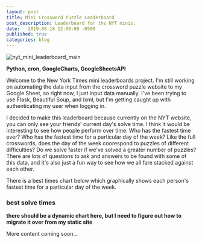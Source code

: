 ```yaml
---
layout: post
title: Mini Crossword Puzzle Leaderboard
post_description: Leaderboard for the NYT minis.
date:   2019-08-18 12:00:00 -0500
published: true
categories: blog
---
```

<img class="img-wide" src="https://i.imgur.com/nUY7X8b.png" alt="nyt_mini_leaderboard_main">

**Python, cron, GoogleCharts, GoogleSheetsAPI**

Welcome to the New York Times mini leaderboards project. I'm still working on automating the data input from the crossword puzzle website to my Google Sheet, so right now, I just input data manually. I've been trying to use Flask, Beautiful Soup, and lxml, but I'm getting caught up with authenticating my user when logging in.

I decided to make this leaderboard because currently on the NYT website, you can only see your friends' current day's solve time. I think it would be interesting to see how people perform over time. Who has the fastest time ever? Who has the fastest time for a particular day of the week? Like the full crosswords, does the day of the week coorespond to puzzles of different difficulties? Do we solve faster if we've solved a greater number of puzzles? There are lots of questions to ask and answers to be found with some of this data, and it's also just a fun way to see how we all fare stacked against each other.

There is a best times chart below which graphically shows each person's fastest time for a particular day of the week.

### best solve times

**there should be a dynamic chart here, but I need to figure out how to migrate it over from my static site**

More content coming soon...
